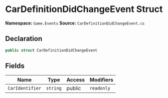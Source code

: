 # CarDefinitionDidChangeEvent Struct

**Namespace:** `Game.Events`
**Source:** `CarDefinitionDidChangeEvent.cs`

## Declaration

```csharp
public struct CarDefinitionDidChangeEvent
```

## Fields

| Name | Type | Access | Modifiers |
|------|------|--------|-----------|
| `CarIdentifier` | `string` | public | `readonly` |

